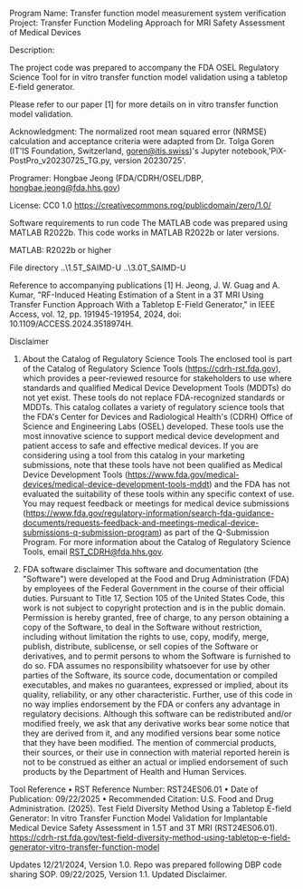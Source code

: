 Program Name: Transfer function model measurement system verification
Project: Transfer Function Modeling Approach for MRI Safety Assessment of Medical Devices

Description:

The project code was prepared to accompany the FDA OSEL Regulatory
Science Tool for in vitro transfer function model validation using a
tabletop E-field generator.

Please refer to our paper [1] for more details on in vitro transfer
function model validation.

Acknowledgment: 
The normalized root mean squared error (NRMSE) calculation and acceptance criteria 
were adapted from Dr. Tolga Goren (IT'IS Foundation, Switzerland, goren@itis.swiss)'s 
Jupyter notebook,'PiX-PostPro_v20230725_TG.py, version 20230725'.

Programer: Hongbae Jeong (FDA/CDRH/OSEL/DBP, hongbae.jeong@fda.hhs.gov)

License: CC0 1.0 https://creativecommons.rog/publicdomain/zero/1.0/

Software requirements to run code
The MATLAB code was prepared using MATLAB R2022b. This code works in
MATLAB R2022b or later versions.
 
MATLAB: R2022b or higher 

File directory
..\1.5T_SAIMD-U
..\3.0T_SAIMD-U

Reference to accompanying publications 
[1] H. Jeong, J. W. Guag and A. Kumar, "RF-Induced Heating Estimation of a Stent in a 3T MRI Using Transfer Function Approach With a Tabletop E-Field Generator," in IEEE Access, vol. 12, pp. 191945-191954, 2024, doi: 10.1109/ACCESS.2024.3518974H.

Disclaimer
1. About the Catalog of Regulatory Science Tools
The enclosed tool is part of the Catalog of Regulatory Science Tools (https://cdrh-rst.fda.gov), which provides a peer-reviewed resource for
stakeholders to use where standards and qualified Medical Device Development Tools (MDDTs) do not yet exist.
These tools do not replace FDA-recognized standards or MDDTs. This catalog collates a variety of regulatory science tools
that the FDA's Center for Devices and Radiological Health's (CDRH) Office of Science and Engineering Labs (OSEL) developed.
These tools use the most innovative science to support medical device development and patient access to safe and effective medical devices.
If you are considering using a tool from this catalog in your marketing submissions, note that these tools have not been qualified as
Medical Device Development Tools (https://www.fda.gov/medical-devices/medical-device-development-tools-mddt) and the FDA has not evaluated
the suitability of these tools within any specific context of use. You may request feedback or meetings for medical device submissions
(https://www.fda.gov/regulatory-information/search-fda-guidance-documents/requests-feedback-and-meetings-medical-device-submissions-q-submission-program)
as part of the Q-Submission Program. For more information about the Catalog of Regulatory Science Tools, email RST_CDRH@fda.hhs.gov.

3. FDA software disclaimer
This software and documentation (the "Software") were developed at the Food and Drug Administration 
(FDA) by employees of the Federal Government in the course of their official duties. Pursuant to Title 17, 
Section 105 of the United States Code, this work is not subject to copyright protection and is in the public 
domain. Permission is hereby granted, free of charge, to any person obtaining a copy of the Software, to 
deal in the Software without restriction, including without limitation the rights to use, copy, modify, 
merge, publish, distribute, sublicense, or sell copies of the Software or derivatives, and to permit persons 
to whom the Software is furnished to do so. FDA assumes no responsibility whatsoever for use by other 
parties of the Software, its source code, documentation or compiled executables, and makes no 
guarantees, expressed or implied, about its quality, reliability, or any other characteristic. Further, use of 
this code in no way implies endorsement by the FDA or confers any advantage in regulatory decisions. 
Although this software can be redistributed and/or modified freely, we ask that any derivative works 
bear some notice that they are derived from it, and any modified versions bear some notice that they 
have been modified. 
The mention of commercial products, their sources, or their use in connection with material 
reported herein is not to be construed as either an actual or implied endorsement of such 
products by the Department of Health and Human Services.

Tool Reference 
•	RST Reference Number: RST24ES06.01
•	Date of Publication: 09/22/2025
•	Recommended Citation: U.S. Food and Drug Administration. (2025). Test Field Diversity Method Using a Tabletop E-field Generator: In vitro Transfer Function Model Validation for Implantable Medical Device Safety Assessment in 1.5T and 3T MRI (RST24ES06.01). https://cdrh-rst.fda.gov/test-field-diversity-method-using-tabletop-e-field-generator-vitro-transfer-function-model


Updates
12/21/2024, Version 1.0. Repo was prepared following DBP code sharing SOP.
09/22/2025, Version 1.1. Updated Disclaimer.

